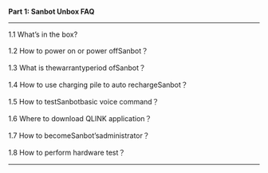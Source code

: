 **Part 1: Sanbot Unbox FAQ**

---

1.1 What’s in the box?

1.2 How to power on or power offSanbot？

1.3 What is thewarrantyperiod ofSanbot？

1.4 How to use charging pile to auto rechargeSanbot？

1.5 How to testSanbotbasic voice command？

1.6 Where to download QLINK application？

1.7 How to becomeSanbot’sadministrator？

1.8 How to perform hardware test？





----

